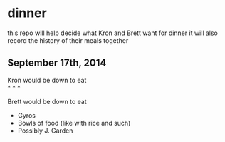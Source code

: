 dinner
======
this repo will help decide what Kron and Brett want for dinner
it will also record the history of their meals together

## September 17th, 2014

Kron would be down to eat  
* 
* 
* 

Brett would be down to eat  
* Gyros
* Bowls of food (like with rice and such)
* Possibly J. Garden

